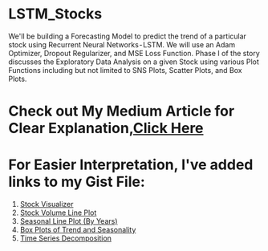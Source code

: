 # LSTM_Stocks
We'll be building a Forecasting Model to predict the trend of a particular stock using Recurrent Neural Networks - LSTM. We will use an Adam Optimizer, Dropout Regularizer, and MSE Loss Function. Phase I of the story discusses the Exploratory Data Analysis on a given Stock using various Plot Functions including but not limited to SNS Plots, Scatter Plots, and Box Plots.

# Check out My Medium Article for Clear Explanation,[Click Here](https://therealnavzz.medium.com/stock-price-prediction-using-long-short-term-memory-networks-lstms-approach-i-aeaf60c0fd0b)

# For Easier Interpretation, I've added links to my Gist File:
1) [Stock Visualizer](https://gist.github.com/therealnaveenkamal/4e6f5817a4731abedb1a5529d2645cfb)
2) [Stock Volume Line Plot](https://gist.github.com/therealnaveenkamal/a798a177447a1c99d80519ed7b9e7ab5)
3) [Seasonal Line Plot (By Years)](https://gist.github.com/therealnaveenkamal/bc46d23f3629759484b6150d90832608)
4) [Box Plots of Trend and Seasonality](https://gist.github.com/therealnaveenkamal/4c4a049f2b533f17f06ef92c22e06e40)
5) [Time Series Decomposition](https://gist.github.com/therealnaveenkamal/7b4da00cd290f95f799cb07b0c49ef5c)
